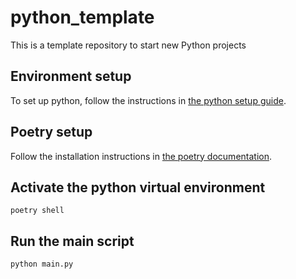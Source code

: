 # python_template
This is a template repository to start new Python projects

## Environment setup
To set up python, follow the instructions in [the python setup guide](docs/python_setup.md.html).

## Poetry setup
Follow the installation instructions in [the poetry documentation](https://python-poetry.org/docs/#installation).

## Activate the python virtual environment
`poetry shell`

## Run the main script
`python main.py`